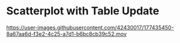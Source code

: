 # Scatterplot with Table Update


https://user-images.githubusercontent.com/42430017/177435450-8a67aa6d-f3e2-4c25-a7d1-b6bc8cb39c52.mov

